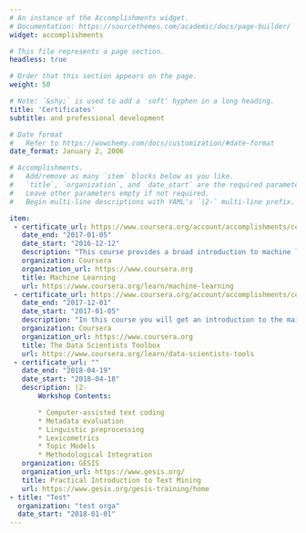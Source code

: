 ```yaml
---
# An instance of the Accomplishments widget.
# Documentation: https://sourcethemes.com/academic/docs/page-builder/
widget: accomplishments

# This file represents a page section.
headless: true

# Order that this section appears on the page.
weight: 50

# Note: `&shy;` is used to add a 'soft' hyphen in a long heading.
title: 'Certificates'
subtitle: and professional development

# Date format
#   Refer to https://wowchemy.com/docs/customization/#date-format
date_format: January 2, 2006

# Accomplishments.
#   Add/remove as many `item` blocks below as you like.
#   `title`, `organization`, and `date_start` are the required parameters.
#   Leave other parameters empty if not required.
#   Begin multi-line descriptions with YAML's `|2-` multi-line prefix.

item:
 - certificate_url: https://www.coursera.org/account/accomplishments/certificate/XHFF9VRK6RJ7
   date_end: "2017-01-05"
   date_start: "2016-12-12"
   description: "This course provides a broad introduction to machine learning, datamining, and statistical pattern recognition.       Topics include: (i) Supervised learning (parametric/non-parametric algorithms, support vector machines, kernels, neural            networks). (ii) Unsupervised learning (clustering, dimensionality reduction, recommender systems, deep learning). (iii) Best       practices in machine learning (bias/variance theory; innovation process in machine learning and AI). The course will also          draw from numerous case studies and applications, so that you'll also learn how to apply learning algorithms to building           smart robots (perception, control), text understanding (web search, anti-spam), computer vision, medical informatics, audio,       database mining, and other areas."
   organization: Coursera
   organization_url: https://www.coursera.org
   title: Machine Learning
   url: https://www.coursera.org/learn/machine-learning
 - certificate_url: https://www.coursera.org/account/accomplishments/certificate/9G9WWMS84QYA
   date_end: "2017-12-01"
   date_start: "2017-01-05"
   description: "In this course you will get an introduction to the main tools and ideas in the data scientist's toolbox. The          course gives an overview of the data, questions, and tools that data analysts and data scientists work with. There are two         components to this course. The first is a conceptual introduction to the ideas behind turning data into actionable                 knowledge. The second is a practical introduction to the tools that will be used in the program like version control,              markdown, git, GitHub, R, and RStudio."
   organization: Coursera
   organization_url: https://www.coursera.org
   title: The Data Scientists Toolbox
   url: https://www.coursera.org/learn/data-scientists-tools
 - certificate_url: ""
   date_end: "2018-04-19"
   date_start: "2018-04-18"
   description: |2-
       Workshop Contents:

       * Computer-assisted text coding
       * Metadata evaluation
       * Linguistic preprocessing
       * Lexicometrics
       * Topic Models
       * Methodological Integration
   organization: GESIS
   organization_url: https://www.gesis.org/
   title: Practical Introduction to Text Mining
   url: https://www.gesis.org/gesis-training/home
- title: "Test"
  organization: "test orga"
  date_start: "2018-01-01"
---
```

